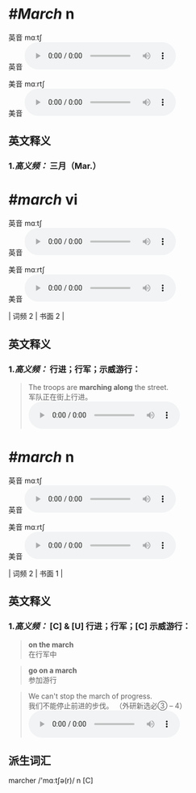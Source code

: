 # ***\#March*** n
英音 mɑːtʃ  
英音
<audio src="./media/March1.aac" controls="controls"></audio>

美音 mɑːrtʃ  
美音
<audio src="./media/March2.aac" controls="controls"></audio>



  

英文释义
---
### 1.*高义频：* **三月（Mar.）**  


# ***\#march*** vi
英音 mɑːtʃ  
英音
<audio src="./media/march-B.aac" controls="controls"></audio>

美音 mɑːrtʃ  
美音
<audio src="./media/march.aac" controls="controls"></audio>



| 词频 2 | 书面 2 |  

英文释义
---
### 1.*高义频：* **行进；行军；示威游行：**  

 > The troops are **marching along** the street.   
 > 军队正在街上行进。    
<audio src="./media/march-1.aac" controls="controls"></audio>


# ***\#march*** n
英音 mɑːtʃ  
英音
<audio src="./media/march-B.aac" controls="controls"></audio>

美音 mɑːrtʃ  
美音
<audio src="./media/march.aac" controls="controls"></audio>



| 词频 2 | 书面 1 |  

英文释义
---
### 1.*高义频：* **[C] & [U] 行进；行军；[C] 示威游行：**  

 > **on the march**  
 > 在行军中    

 > **go on a march**  
 > 参加游行    

 > We can't stop the march of progress.  
 > 我们不能停止前进的步伐。  （外研新选必③ – 4）  
<audio src="./media/We can't stop the march of progress2_AAC.aac" controls="controls"></audio>


派生词汇
---
marcher /'mɑːtʃə(r)/ n [C]  

